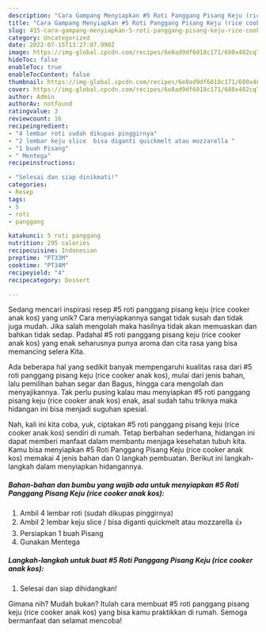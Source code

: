 ```yaml
---
description: "Cara Gampang Menyiapkan #5 Roti Panggang Pisang Keju (rice cooker anak kos) yang Bisa Manjain Lidah"
title: "Cara Gampang Menyiapkan #5 Roti Panggang Pisang Keju (rice cooker anak kos) yang Bisa Manjain Lidah"
slug: 415-cara-gampang-menyiapkan-5-roti-panggang-pisang-keju-rice-cooker-anak-kos-yang-bisa-manjain-lidah
category: Uncategorized
date: 2022-07-15T13:27:07.990Z
image: https://img-global.cpcdn.com/recipes/6e8ad9df6018c171/680x482cq70/5-roti-panggang-pisang-keju-rice-cooker-anak-kos-foto-resep-utama.jpg
hideToc: false
enableToc: true
enableTocContent: false
thumbnail: https://img-global.cpcdn.com/recipes/6e8ad9df6018c171/680x482cq70/5-roti-panggang-pisang-keju-rice-cooker-anak-kos-foto-resep-utama.jpg
cover: https://img-global.cpcdn.com/recipes/6e8ad9df6018c171/680x482cq70/5-roti-panggang-pisang-keju-rice-cooker-anak-kos-foto-resep-utama.jpg
author: Admin
authorAv: notfound
ratingvalue: 3
reviewcount: 16
recipeingredient:
- "4 lembar roti sudah dikupas pinggirnya"
- "2 lembar keju slice  bisa diganti quickmelt atau mozzarella "
- "1 buah Pisang"
- " Mentega"
recipeinstructions:

- "Selesai dan siap dinikmati!"
categories:
- Resep
tags:
- 5
- roti
- panggang

katakunci: 5 roti panggang 
nutrition: 295 calories
recipecuisine: Indonesian
preptime: "PT33M"
cooktime: "PT34M"
recipeyield: "4"
recipecategory: Dessert

---
```





Sedang mencari inspirasi resep #5 roti panggang pisang keju (rice cooker anak kos) yang unik? Cara menyiapkannya sangat tidak susah dan tidak juga mudah. Jika salah mengolah maka hasilnya tidak akan memuaskan dan bahkan tidak sedap. Padahal #5 roti panggang pisang keju (rice cooker anak kos) yang enak seharusnya punya aroma dan cita rasa yang bisa memancing selera Kita.





Ada beberapa hal yang sedikit banyak mempengaruhi kualitas rasa dari #5 roti panggang pisang keju (rice cooker anak kos), mulai dari jenis bahan, lalu pemilihan bahan segar dan Bagus, hingga cara mengolah dan menyajikannya. Tak perlu pusing kalau mau menyiapkan #5 roti panggang pisang keju (rice cooker anak kos) enak,      asal sudah tahu triknya maka hidangan ini bisa menjadi suguhan spesial.





















Nah, kali ini kita coba, yuk, ciptakan #5 roti panggang pisang keju (rice cooker anak kos) sendiri di rumah. Tetap berbahan sederhana, hidangan ini dapat memberi manfaat dalam membantu menjaga kesehatan tubuh kita. Kamu bisa menyiapkan #5 Roti Panggang Pisang Keju (rice cooker anak kos) memakai 4 jenis bahan dan 0 langkah pembuatan. Berikut ini langkah-langkah dalam menyiapkan hidangannya.

<!--inarticleads1-->

##### Bahan-bahan dan bumbu yang wajib ada untuk menyiapkan #5 Roti Panggang Pisang Keju (rice cooker anak kos):

1. Ambil 4 lembar roti (sudah dikupas pinggirnya)
1. Ambil 2 lembar keju slice / bisa diganti quickmelt atau mozzarella 👍
1. Persiapkan 1 buah Pisang
1. Gunakan  Mentega




<!--inarticleads2-->

##### Langkah-langkah untuk buat #5 Roti Panggang Pisang Keju (rice cooker anak kos):


1. Selesai dan siap dihidangkan!



Gimana nih? Mudah bukan? Itulah cara membuat #5 roti panggang pisang keju (rice cooker anak kos) yang bisa kamu praktikkan di rumah. Semoga bermanfaat dan selamat mencoba!

